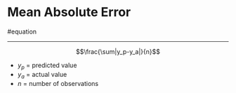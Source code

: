# Mean Absolute Error
#equation 

---
$$\frac{\sum|y_p-y_a|}{n}$$

- $y_p$ = predicted value
- $y_a$ = actual value
- $n$ = number of observations